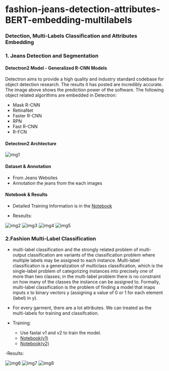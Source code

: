 # fashion-jeans-detection-attributes-BERT-embedding-multilabels
### Detection, Multi-Labels Classification and Attributes Embedding

### 1. Jeans Detection and Segmentation

#### Detectron2 Model - Generalized R-CNN Models

Detectron aims to provide a high quality and industry standard codebase for object detection research. The results it has posted are incredibly accurate. The image above shows the prediction power of the software. The following object related algorithms are embedded in Detectron:
- Mask R-CNN
- RetinaNet
- Faster R-CNN
- RPN
- Fast R-CNN
- R-FCN

#### Detectron2 Archtecture

![img1](https://github.com/Pyligent/fashion-jeans-detection-attributes-BERT-embedding-multilabels/blob/master/img/detectron2.png)

#### Dataset & Annotation
 - From Jeans Websites
 - Annotation the jeans from the each images
 
#### Notebook & Results

- Detailed Training Information is in the [Notebook](https://github.com/Pyligent/fashion-jeans-detection-attributes-BERT-embedding-multilabels/blob/master/Jeans_Dectection_Segmentation_v1.ipynb)

- Reseults:   

![img2](https://github.com/Pyligent/fashion-jeans-detection-attributes-BERT-embedding-multilabels/blob/master/img/test1.png)
![img3](https://github.com/Pyligent/fashion-jeans-detection-attributes-BERT-embedding-multilabels/blob/master/img/test2.png)
![img4](https://github.com/Pyligent/fashion-jeans-detection-attributes-BERT-embedding-multilabels/blob/master/img/test3.png)
![img5](https://github.com/Pyligent/fashion-jeans-detection-attributes-BERT-embedding-multilabels/blob/master/img/test4.png)

### 2.Fashion Multi-Label Classification 

- multi-label classification and the strongly related problem of multi-output classification are variants of the classification problem where multiple labels may be assigned to each instance. Multi-label classification is a generalization of multiclass classification, which is the single-label problem of categorizing instances into precisely one of more than two classes; in the multi-label problem there is no constraint on how many of the classes the instance can be assigned to.
Formally, multi-label classification is the problem of finding a model that maps inputs x to binary vectors y (assigning a value of 0 or 1 for each element (label) in y).

- For every garment, there are a lot attributes. We can treated as the multi-labels for training and classifcation.

- Training:
  - Use fastai v1 and v2 to train the model. 
  - [Notebook(v1)](https://github.com/Pyligent/fashion-jeans-detection-attributes-BERT-embedding-multilabels/blob/master/levis_multilabel_fastaiv1.ipynb)
  - [Notebook(v2)](https://github.com/Pyligent/fashion-jeans-detection-attributes-BERT-embedding-multilabels/blob/master/multilabe_fastai2.ipynb)
  
 -Results:
 
![img6](https://github.com/Pyligent/fashion-jeans-detection-attributes-BERT-embedding-multilabels/blob/master/img/mlr1.png)
![img7](https://github.com/Pyligent/fashion-jeans-detection-attributes-BERT-embedding-multilabels/blob/master/img/mlr2.png)
![img8](https://github.com/Pyligent/fashion-jeans-detection-attributes-BERT-embedding-multilabels/blob/master/img/mlr3.png)

